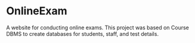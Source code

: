# OnlineExam
A website for conducting online exams. This project was based on Course DBMS to create databases for students, staff, and test details.
